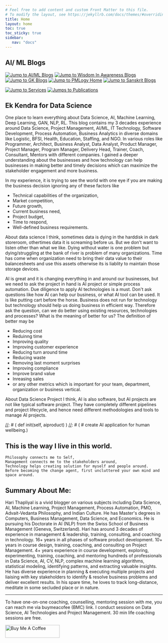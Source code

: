 ```yaml
---
# Feel free to add content and custom Front Matter to this file.
# To modify the layout, see https://jekyllrb.com/docs/themes/#overriding-theme-defaults
title: Home
layout: home
toc: true
toc_sticky: true
sidebar:
   nav: "docs"
---
```


<style>
  .center {
  display: block;
  margin-left: auto;
  margin-right: auto;
  width: 75%;
}
</style>

## AI/ ML Blogs
[![Jump to AI/ML Blogs](https://img.shields.io/badge/Goto-AI_ML_Blog-blue)](/dsblog) 
[![Jump to Wisdom In Awareness Blogs](https://img.shields.io/badge/Goto-WiA_Home-9CF5E)](/wia-home) 
[![Jump to GK Blogs](https://img.shields.io/badge/Goto-GK_Blog-red)](/gk-blog) 
[![Jump to PMLogy Home](https://img.shields.io/badge/Goto-PMLOGY_Home-5C2EDF)](/pmlogy-home) 
[![Jump to Sanskrit Blogs](https://img.shields.io/badge/Goto-SanskritYatra_Home-FFF801)](/samskrutyatra-home) 

[![Jump to Services](https://img.shields.io/badge/Goto-Services-008037)](/services) 
[![Jumps to Publications](https://img.shields.io/badge/Goto-Book_and_Publication-FF9A00)](/publications-home) 


## Ek Kendra for Data Science
One place to learn everything about Data Science, AI, Machine Learning, Deep Learning, GAN, NLP, RL. This blog contains my 3 decades experience around Data Science, Project Management, AI/ML, IT Technology, Software Development, Process Automation, Business Analytics in diverse domains like Logistic, BFSI, Health, Education, Staffing, and NGO. In various roles like Programmer, Architect, Business Analyst, Data Analyst, Product Manager, Project Manager, Program Manager, Delivery Head, Trainer, Coach, Consultant, Mentors with different companies. I gained a deeper understanding about the businesses and how technology can help businesses in making better and timely decisions which can maximize the stakeholder engagement and more business. 

In my experience, it is trying to see the world with one eye if you are making the business decision ignoring any of these factors like 
- Technical capabilities of the organization, 
- Market competition, 
- Future growth, 
- Current business need, 
- Project budget, 
- Time to respond, 
- Well-defined business requirements.

About data science I think, sometimes data is dying in the harddisk in dark storeroom, othertimes data it is screaming before us. But we don't want to listen other than what we like. Dying without water is one problem but dying/struggling at the bank of river is problem of many organizations. Time has come when organization need to bring their data value to their balancesheets and use this assets otherwise its is liablity to maintain those storage devices.

AI is great and it is changing everything in and around our businesses, but we need to ask the project in hand is AI project or simple process automation. Due diligence to apply AI technologies is a must. Don't ask questions like how AI can help our business, or what AI tool can be used. It is like putting cart before the horse. Business does not run for technology but technology should help us doing business in efficient way. Therefore ask the question, can we do better using existing resources, technologies and processes? What is the meaning of better for us? The definition of better may be
- Reducing cost
- Reduinng time
- Improving quality
- Improving customer experience
- Reducing turn around time
- Reducing waste
- Removing last moment surprises
- Improving compliance
- Improve brand value
- Inreasing sales
- or any other metrics which is important for your team, department, organization or business vertical. 

About Data Science Project I think, AI is also software, but AI projects are not like typical software project. They have completely different pipelines and project lifecycle, and hence need different methodologies and tools to manage AI projects.

 <script src="https://gist.github.com/dasarpai/6dea9df613fc708b258dbca6446759bb.js"></script>
 
[//]: # (from human.neuron import silicon.neuron)
[//]: # (from human.intelligence import compassion)
[//]: # (from cosmic.intelligence import consciousness)
[//]: # (from nature import beauty)
[//]: # (def class:)
[//]: # (     def init(self, aiproduct) )
[//]: # (	   # create AI application for human wellbeing.)

## This is the way I live in this world.
	Philosophy connects me to Self,   
	Management connects me to the stakeholders around,   
	Technology helps creating solution for myself and people around.   
	Before becoming the change agent, first uncluttered your own mind and space around.     
   
		
## Summary About Me: 
Hari Thapliyal is a vivid blogger on various subjects including Data Science, AI, Machine Learning, Project Management, Process Automation, PMO, Advait-Vedanta Philosophy, and Indian Culture. He has Master's degrees in Computers, Business Management, Data Science, and Economics. He is pursuing his Doctorate in AI (NLP) from the Swiss School of Business Management (Geneva, Switzerland). Hari has around 3 decades of experience in management & leadership, training, consulting, and coaching in technology. 16+ years in all phases of software product development. 10+ years in course design, training, coaching, and consulting on Project Management. 4+ years experience in course development, exploring, experimenting, training, coaching, and mentoring hundreds of professionals in Data Science, AI, CV, NLP, complex machine learning algorithms, statistical modeling, identifying patterns, and extracting valuable insights. He has diverse experience in planning & executing multiple projects and liaising with key stakeholders to identify & resolve business problems and deliver excellent results. In his spare time, he loves to track long-distance, meditate in some secluded place or in nature.

<hr>

To have one-on-one coaching, counselling, mentoring session with me, you can reach me via buymeacofee (BMC) link. I conduct sessions on Data Science, AI Technologies and Project Management. 30 min life coaching sessions are free.

<a href="https://www.buymeacoffee.com/harithapliyal" rel="nofolloaw"><img src="https://camo.githubusercontent.com/c3f856bacd5b09669157ed4774f80fb9d8622dd45ce8fdf2990d3552db99bd27/68747470733a2f2f7777772e6275796d6561636f666665652e636f6d2f6173736574732f696d672f637573746f6d5f696d616765732f6f72616e67655f696d672e706e67" alt="Buy Me A Coffee" style="height: 41px; width: 174px; max-width: 100%;" data-canonical-src="https://www.buymeacoffee.com/assets/img/custom_images/orange_img.png"></a>
